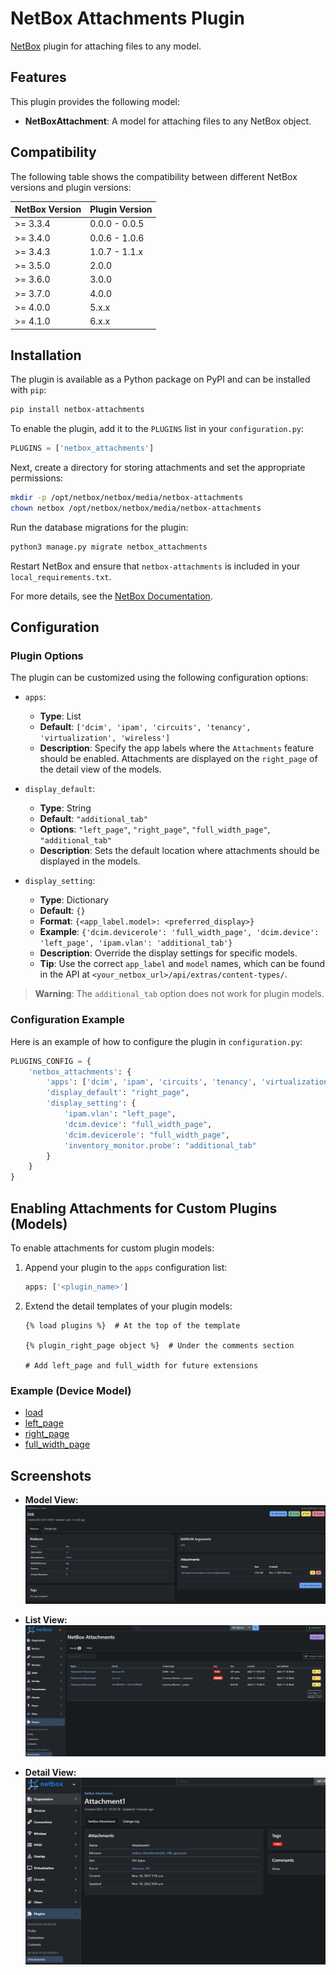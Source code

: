 # NetBox Attachments Plugin

[NetBox](https://github.com/netbox-community/netbox) plugin for attaching files to any model.

## Features

This plugin provides the following model:

- **NetBoxAttachment**: A model for attaching files to any NetBox object.

## Compatibility

The following table shows the compatibility between different NetBox versions and plugin versions:

| NetBox Version | Plugin Version     |
| -------------- | ------------------ |
| >= 3.3.4       | 0.0.0 - 0.0.5      |
| >= 3.4.0       | 0.0.6 - 1.0.6      |
| >= 3.4.3       | 1.0.7 - 1.1.x      |
| >= 3.5.0       | 2.0.0              |
| >= 3.6.0       | 3.0.0              |
| >= 3.7.0       | 4.0.0              |
| >= 4.0.0       | 5.x.x              |
| >= 4.1.0       | 6.x.x

## Installation

The plugin is available as a Python package on PyPI and can be installed with `pip`:

```sh
pip install netbox-attachments
```

To enable the plugin, add it to the `PLUGINS` list in your `configuration.py`:

```python
PLUGINS = ['netbox_attachments']
```

Next, create a directory for storing attachments and set the appropriate permissions:

```sh
mkdir -p /opt/netbox/netbox/media/netbox-attachments
chown netbox /opt/netbox/netbox/media/netbox-attachments
```

Run the database migrations for the plugin:

```sh
python3 manage.py migrate netbox_attachments
```

Restart NetBox and ensure that `netbox-attachments` is included in your `local_requirements.txt`.

For more details, see the [NetBox Documentation](https://docs.netbox.dev/en/stable/plugins/#installing-plugins).

## Configuration

### Plugin Options

The plugin can be customized using the following configuration options:

- `apps`:
  - **Type**: List
  - **Default**: `['dcim', 'ipam', 'circuits', 'tenancy', 'virtualization', 'wireless']`
  - **Description**: Specify the app labels where the `Attachments` feature should be enabled. Attachments are displayed on the `right_page` of the detail view of the models.

- `display_default`:
  - **Type**: String
  - **Default**: `"additional_tab"`
  - **Options**: `"left_page"`, `"right_page"`, `"full_width_page"`, `"additional_tab"`
  - **Description**: Sets the default location where attachments should be displayed in the models.

- `display_setting`:
  - **Type**: Dictionary
  - **Default**: `{}`
  - **Format**: `{<app_label.model>: <preferred_display>}`
  - **Example**: `{'dcim.devicerole': 'full_width_page', 'dcim.device': 'left_page', 'ipam.vlan': 'additional_tab'}`
  - **Description**: Override the display settings for specific models.
  - **Tip**: Use the correct `app_label` and `model` names, which can be found in the API at `<your_netbox_url>/api/extras/content-types/`.

> **Warning**: The `additional_tab` option does not work for plugin models.

### Configuration Example

Here is an example of how to configure the plugin in `configuration.py`:

```python
PLUGINS_CONFIG = {
    'netbox_attachments': {
        'apps': ['dcim', 'ipam', 'circuits', 'tenancy', 'virtualization', 'wireless', 'inventory_monitor'],
        'display_default': "right_page",
        'display_setting': {
            'ipam.vlan': "left_page",
            'dcim.device': "full_width_page",
            'dcim.devicerole': "full_width_page",
            'inventory_monitor.probe': "additional_tab"
        }
    }
}
```

## Enabling Attachments for Custom Plugins (Models)

To enable attachments for custom plugin models:

1. Append your plugin to the `apps` configuration list:

    ```python
    apps: ['<plugin_name>']
    ```

2. Extend the detail templates of your plugin models:

    ```django
    {% load plugins %}  # At the top of the template
    
    {% plugin_right_page object %}  # Under the comments section
    
    # Add left_page and full_width for future extensions
    ```

### Example (Device Model)

- [load](https://github.com/netbox-community/netbox/blob/c1b7f09530f0293d0f053b8930539b1d174cd03b/netbox/templates/dcim/device.html#L6)
- [left_page](https://github.com/netbox-community/netbox/blob/c1b7f09530f0293d0f053b8930539b1d174cd03b/netbox/templates/dcim/device.html#L149)
- [right_page](https://github.com/netbox-community/netbox/blob/c1b7f09530f0293d0f053b8930539b1d174cd03b/netbox/templates/dcim/device.html#L288)
- [full_width_page](https://github.com/netbox-community/netbox/blob/c1b7f09530f0293d0f053b8930539b1d174cd03b/netbox/templates/dcim/device.html#L293)

## Screenshots

- **Model View:**
  ![Platform attachments](docs/img/platform.png)
  
- **List View:**
  ![List View](docs/img/list.PNG)
  
- **Detail View:**
  ![Detail View](docs/img/detail.PNG)
